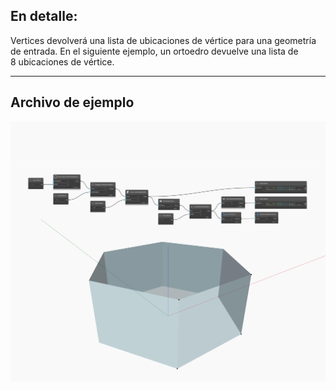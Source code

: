 ## En detalle:
Vertices devolverá una lista de ubicaciones de vértice para una geometría de entrada. En el siguiente ejemplo, un ortoedro devuelve una lista de 8 ubicaciones de vértice.
___
## Archivo de ejemplo

![Vertices](./Autodesk.DesignScript.Geometry.Face.Vertices_img.jpg)

